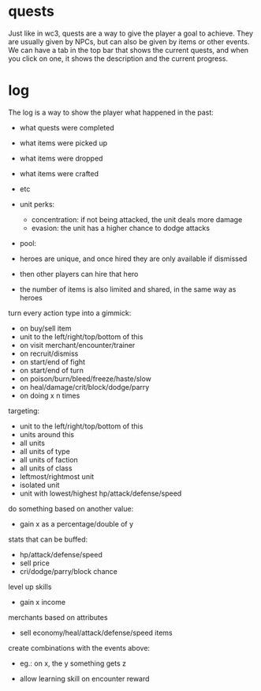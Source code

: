 # quests

Just like in wc3, quests are a way to give the player a goal to achieve. They
are usually given by NPCs, but can also be given by items or other events. We
can have a tab in the top bar that shows the current quests, and when you click
on one, it shows the description and the current progress.

# log

The log is a way to show the player what happened in the past:

- what quests were completed
- what items were picked up
- what items were dropped
- what items were crafted
- etc

- unit perks:
  - concentration: if not being attacked, the unit deals more damage
  - evasion: the unit has a higher chance to dodge attacks

- pool:
- heroes are unique, and once hired they are only available if dismissed
- then other players can hire that hero
- the number of items is also limited and shared, in the same way as heroes

turn every action type into a gimmick:

- on buy/sell item
- unit to the left/right/top/bottom of this
- on visit merchant/encounter/trainer
- on recruit/dismiss
- on start/end of fight
- on start/end of turn
- on poison/burn/bleed/freeze/haste/slow
- on heal/damage/crit/block/dodge/parry
- on doing x n times

targeting:

- unit to the left/right/top/bottom of this
- units around this
- all units
- all units of type
- all units of faction
- all units of class
- leftmost/rightmost unit
- isolated unit
- unit with lowest/highest hp/attack/defense/speed

do something based on another value:

- gain x as a percentage/double of y

stats that can be buffed:

- hp/attack/defense/speed
- sell price
- cri/dodge/parry/block chance

level up skills

- gain x income

merchants based on attributes

- sell economy/heal/attack/defense/speed items

create combinations with the events above:

- eg.: on x, the y something gets z

- allow learning skill on encounter reward
